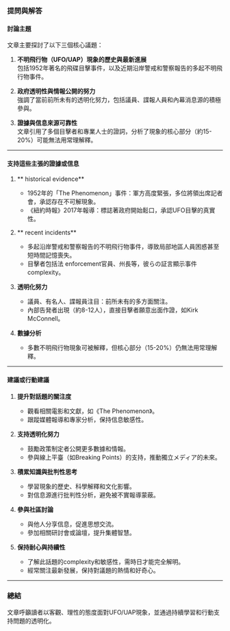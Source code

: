 ### 提問與解答

#### 討論主題
文章主要探討了以下三個核心議題：

1. **不明飛行物（UFO/UAP）現象的歷史與最新進展**  
   包括1952年著名的飛碟目擊事件，以及近期沿岸警戒和警察報告的多起不明飛行物事件。

2. **政府透明性與情報公開的努力**  
   強調了當前前所未有的透明化努力，包括議員、諜報人員和內幕消息源的積極參與。

3. **證據與信息來源可靠性**  
   文章引用了多個目擊者和專業人士的證詞，分析了現象的核心部分（約15-20%）可能無法用常理解釋。

---

#### 支持這些主張的證據或信息

1. ** historical evidence**  
   - 1952年的「The Phenomenon」事件：軍方高度緊張，多位將領出席記者會，承認存在不可解現象。  
   - 《紐約時報》2017年報導：標誌著政府開始鬆口，承認UFO目擊的真實性。

2. ** recent incidents**  
   - 多起沿岸警戒和警察報告的不明飛行物事件，導致局部地區人員困惑甚至短時間記憶喪失。  
   - 目擊者包括法 enforcement官員、州長等，彼らの証言顯示事件 complexity。

3. **透明化努力**  
   - 議員、有名人、諜報員注目：前所未有的多方面關注。  
   - 內部告発者出現（約8-12人），直接目擊者願意出面作證，如Kirk McConnell。

4. **數據分析**  
   - 多數不明飛行物現象可被解釋，但核心部分（15-20%）仍無法用常理解釋。  

---

#### 建議或行動建議

1. **提升對話題的關注度**  
   - 觀看相關電影和文獻，如《The Phenomenon》。  
   - 跟蹤媒體報導和專家分析，保持信息敏感性。

2. **支持透明化努力**  
   - 鼓勵政策制定者公開更多數據和情報。  
   - 參與線上平臺（如Breaking Points）的支持，推動獨立メディア的未來。

3. **積累知識與批判性思考**  
   - 學習現象的歷史、科學解釋和文化影響。  
   - 對信息源進行批判性分析，避免被不實報導蒙蔽。

4. **參與社區討論**  
   - 與他人分享信息，促進思想交流。  
   - 參加相關研討會或論壇，提升集體智慧。

5. **保持耐心與持續性**  
   - 了解此話題的complexity和敏感性，需時日才能完全解明。  
   - 經常關注最新發展，保持對議題的熱情和好奇心。

---

### 總結
文章呼籲讀者以客觀、理性的態度面對UFO/UAP現象，並通過持續學習和行動支持問題的透明化。